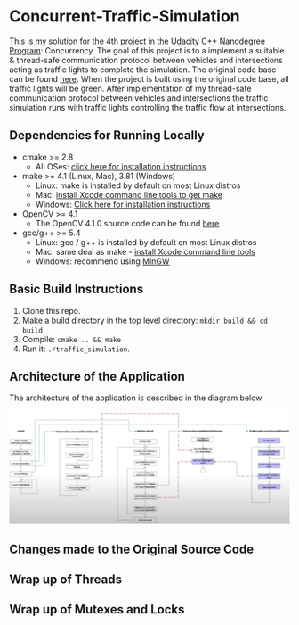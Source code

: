 # Concurrent-Traffic-Simulation
This is my solution for the 4th project in the [Udacity C++ Nanodegree Program](https://www.udacity.com/course/c-plus-plus-nanodegree--nd213): Concurrency. The goal of this project is to a implement a suitable &amp; thread-safe communication protocol between vehicles and intersections acting as traffic lights to complete the simulation. The original code base can be found [here](https://github.com/udacity/CppND-Program-a-Concurrent-Traffic-Simulation). When the project is built using the original code base, all traffic lights will be green. After implementation of my thread-safe communication protocol between vehicles and intersections the traffic simulation runs with traffic lights controlling the traffic flow at intersections.

## Dependencies for Running Locally

* cmake >= 2.8
  * All OSes: [click here for installation instructions](https://cmake.org/install/)
* make >= 4.1 (Linux, Mac), 3.81 (Windows)
  * Linux: make is installed by default on most Linux distros
  * Mac: [install Xcode command line tools to get make](https://developer.apple.com/xcode/features/)
  * Windows: [Click here for installation instructions](http://gnuwin32.sourceforge.net/packages/make.htm)
* OpenCV >= 4.1
  * The OpenCV 4.1.0 source code can be found [here](https://github.com/opencv/opencv/tree/4.1.0)
* gcc/g++ >= 5.4
  * Linux: gcc / g++ is installed by default on most Linux distros
  * Mac: same deal as make - [install Xcode command line tools](https://developer.apple.com/xcode/features/)
  * Windows: recommend using [MinGW](http://www.mingw.org/)

## Basic Build Instructions

1. Clone this repo.
2. Make a build directory in the top level directory: `mkdir build && cd build`
3. Compile: `cmake .. && make`
4. Run it: `./traffic_simulation`.

## Architecture of the Application
The architecture of the application is described in the diagram below

![sourceCodeArchitecture](data/sourceCodeArchitecture.JPG)

## Changes made to the Original Source Code

## Wrap up of Threads

## Wrap up of Mutexes and Locks
